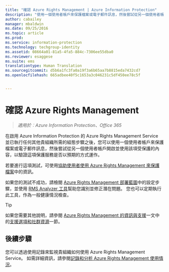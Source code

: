 ```yaml
---
title: "確認 Azure Rights Management | Azure Information Protection"
description: "使用一個使用者帳戶來保護檔案或電子郵件訊息，然後嘗試從另一個使用者帳戶開啟並使用該項受保護的內容，以驗證這項服務是否以預期方式運作的指示。"
author: cabailey
manager: mbaldwin
ms.date: 09/25/2016
ms.topic: article
ms.prod: 
ms.service: information-protection
ms.technology: techgroup-identity
ms.assetid: 08664a01-81a5-4fa5-884c-7306ee55dba0
ms.reviewer: esaggese
ms.suite: ems
translationtype: Human Translation
ms.sourcegitcommit: d5b6a1fc3fa0a19f3a6b65aa7b8815eda7432cd7
ms.openlocfilehash: 665adbee40f5c1653a3c046231c5df450ee78c5f


---
```


# 確認 Azure Rights Management

>*適用於︰Azure Information Protection、Office 365*

在啟用 Azure Information Protection 的 Azure Rights Management Service 並已執行任何其他貴組織所需的組態步驟之後，您可以使用一個使用者帳戶來保護檔案或電子郵件訊息，然後嘗試從另一個使用者帳戶開啟並使用該項受保護的內容，以驗證這項保護服務是否以預期的方式運作。

若要進行這項測試，可使用[協助使用者使用 Azure Rights Management 來保護檔案](help-users.md)中的資訊。

如果您的測試不成功，請檢閱 [Azure Rights Management 部署藍圖](../plan-design/deployment-roadmap.md)中的設定步驟，並使用 [RMS Analyzer 工具](http://www.microsoft.com/en-us/download/details.aspx?id=46437)幫助您識別並修正潛在問題。 您也可以定期執行此工具，作為一般健康情況檢查。

> [!TIP]
> 如果您需要其他說明，請參閱 [Azure Rights Management 的資訊與支援](../get-started/information-support.md)一文中的[支援選項和社群資源](../get-started/information-support.md#support-options-and-community-resources)一節。

## 後續步驟

您可以透過使用記錄來監視貴組織如何使用 Azure Rights Management Service。 如需詳細資訊，請參閱[記錄和分析 Azure Rights Management 使用情況](log-analyze-usage.md)。






<!--HONumber=Sep16_HO4-->


